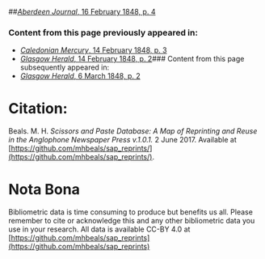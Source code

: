 ##[*Aberdeen Journal*, 16 February 1848, p. 4](https://mhbeals.github.io/sap_html/Aberdeen-Journal/Aberdeen-Journal-16-February-1848-p-4)

### Content from this page previously appeared in:
+ [*Caledonian Mercury*, 14 February 1848, p. 3](https://mhbeals.github.io/sap_html/Caledonian-Mercury/Caledonian-Mercury-14-February-1848-p-3)
+ [*Glasgow Herald*, 14 February 1848, p. 2](https://mhbeals.github.io/sap_html/Glasgow-Herald/Glasgow-Herald-14-February-1848-p-2)### Content from this page subsequently appeared in:
+ [*Glasgow Herald*, 6 March 1848, p. 2](https://mhbeals.github.io/sap_html/Glasgow-Herald/Glasgow-Herald-6-March-1848-p-2)
                    
# Citation: 

Beals. M. H. *Scissors and Paste Database: A Map of Reprinting and Reuse in the Anglophone Newspaper Press v.1.0.1.* 2 June 2017. Available at [https://github.com/mhbeals/sap_reprints/](https://github.com/mhbeals/sap_reprints/). 
                    
# Nota Bona

Bibliometric data is time consuming to produce but benefits us all. Please remember to cite or acknowledge this and any other bibliometric data you use in your research. All data is available CC-BY 4.0 at [https://github.com/mhbeals/sap_reprints](https://github.com/mhbeals/sap_reprints)